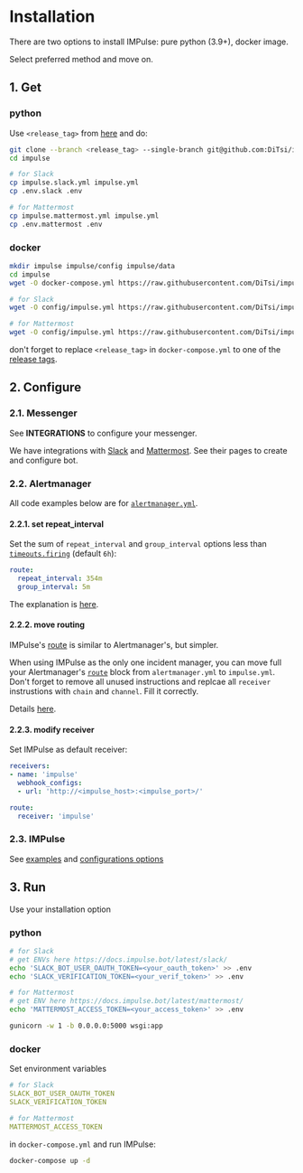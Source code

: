 # Installation

There are two options to install IMPulse: pure python (3.9+), docker image.

Select preferred method and move on.

## 1. Get

### python

Use `<release_tag>` from [here](https://github.com/DiTsi/impulse/releases) and do:

```bash
git clone --branch <release_tag> --single-branch git@github.com:DiTsi/impulse.git impulse
cd impulse

# for Slack
cp impulse.slack.yml impulse.yml
cp .env.slack .env

# for Mattermost
cp impulse.mattermost.yml impulse.yml
cp .env.mattermost .env
```

### docker

```bash
mkdir impulse impulse/config impulse/data
cd impulse
wget -O docker-compose.yml https://raw.githubusercontent.com/DiTsi/impulse/master/docker-compose.yml

# for Slack
wget -O config/impulse.yml https://raw.githubusercontent.com/DiTsi/impulse/master/impulse.slack.yml

# for Mattermost
wget -O config/impulse.yml https://raw.githubusercontent.com/DiTsi/impulse/master/impulse.mattermost.yml
```

don't forget to replace `<release_tag>` in `docker-compose.yml` to one of the [release tags](https://github.com/DiTsi/impulse/releases).

## 2. Configure

### 2.1. Messenger

See **INTEGRATIONS** to configure your messenger.

We have integrations with [Slack](slack.md) and [Mattermost](mattermost.md). See their pages to create and configure bot.

### 2.2. Alertmanager

All code examples below are for [`alertmanager.yml`](https://prometheus.io/docs/alerting/latest/configuration/).

#### 2.2.1. set repeat_interval


Set the sum of `repeat_interval` and `group_interval` options less than [`timeouts.firing`](https://github.com/DiTsi/impulse/blob/main/impulse.slack.yml) (default `6h`):
```yaml
route:
  repeat_interval: 354m
  group_interval: 5m
```
The explanation is [here](concepts.md#unknown).

#### 2.2.2. move routing

IMPulse's [route](config_file.md#route) is similar to Alertmanager's, but simpler.

When using IMPulse as the only one incident manager, you can move full your Alertmanager's [`route`](https://prometheus.io/docs/alerting/latest/configuration/#route) block from `alertmanager.yml` to `impulse.yml`. Don't forget to remove all unused instructions and replcae all `receiver` instrustions with `chain` and `channel`. Fill it correctly.

Details [here](config_file.md#route).

#### 2.2.3. modify receiver

Set IMPulse as default receiver:

```yaml
receivers:
- name: 'impulse'
  webhook_configs:
  - url: 'http://<impulse_host>:<impulse_port>/'

route:
  receiver: 'impulse'
```

### 2.3. IMPulse

See [examples](config_examples.md) and [configurations options](config_file.md)

## 3. Run

Use your installation option

### python

```bash
# for Slack
# get ENVs here https://docs.impulse.bot/latest/slack/
echo 'SLACK_BOT_USER_OAUTH_TOKEN=<your_oauth_token>' >> .env
echo 'SLACK_VERIFICATION_TOKEN=<your_verif_token>' >> .env

# for Mattermost
# get ENV here https://docs.impulse.bot/latest/mattermost/
echo 'MATTERMOST_ACCESS_TOKEN=<your_access_token>' >> .env

gunicorn -w 1 -b 0.0.0.0:5000 wsgi:app
```

### docker

Set environment variables

```yaml
# for Slack
SLACK_BOT_USER_OAUTH_TOKEN
SLACK_VERIFICATION_TOKEN

# for Mattermost
MATTERMOST_ACCESS_TOKEN
```

in `docker-compose.yml` and run IMPulse:

```bash
docker-compose up -d
```
